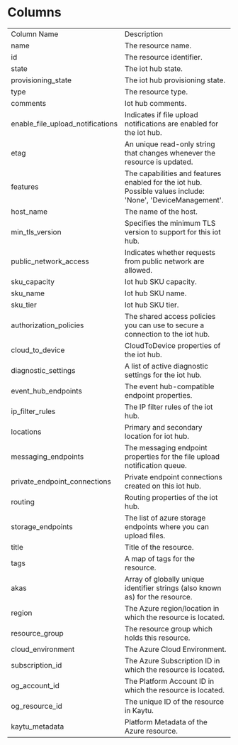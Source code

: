 # Columns  

<table>
	<tr><td>Column Name</td><td>Description</td></tr>
	<tr><td>name</td><td>The resource name.</td></tr>
	<tr><td>id</td><td>The resource identifier.</td></tr>
	<tr><td>state</td><td>The iot hub state.</td></tr>
	<tr><td>provisioning_state</td><td>The iot hub provisioning state.</td></tr>
	<tr><td>type</td><td>The resource type.</td></tr>
	<tr><td>comments</td><td>Iot hub comments.</td></tr>
	<tr><td>enable_file_upload_notifications</td><td>Indicates if file upload notifications are enabled for the iot hub.</td></tr>
	<tr><td>etag</td><td>An unique read-only string that changes whenever the resource is updated.</td></tr>
	<tr><td>features</td><td>The capabilities and features enabled for the iot hub. Possible values include: &#39;None&#39;, &#39;DeviceManagement&#39;.</td></tr>
	<tr><td>host_name</td><td>The name of the host.</td></tr>
	<tr><td>min_tls_version</td><td>Specifies the minimum TLS version to support for this iot hub.</td></tr>
	<tr><td>public_network_access</td><td>Indicates whether requests from public network are allowed.</td></tr>
	<tr><td>sku_capacity</td><td>Iot hub SKU capacity.</td></tr>
	<tr><td>sku_name</td><td>Iot hub SKU name.</td></tr>
	<tr><td>sku_tier</td><td>Iot hub SKU tier.</td></tr>
	<tr><td>authorization_policies</td><td>The shared access policies you can use to secure a connection to the iot hub.</td></tr>
	<tr><td>cloud_to_device</td><td>CloudToDevice properties of the iot hub.</td></tr>
	<tr><td>diagnostic_settings</td><td>A list of active diagnostic settings for the iot hub.</td></tr>
	<tr><td>event_hub_endpoints</td><td>The event hub-compatible endpoint properties.</td></tr>
	<tr><td>ip_filter_rules</td><td>The IP filter rules of the iot hub.</td></tr>
	<tr><td>locations</td><td>Primary and secondary location for iot hub.</td></tr>
	<tr><td>messaging_endpoints</td><td>The messaging endpoint properties for the file upload notification queue.</td></tr>
	<tr><td>private_endpoint_connections</td><td>Private endpoint connections created on this iot hub.</td></tr>
	<tr><td>routing</td><td>Routing properties of the iot hub.</td></tr>
	<tr><td>storage_endpoints</td><td>The list of azure storage endpoints where you can upload files.</td></tr>
	<tr><td>title</td><td>Title of the resource.</td></tr>
	<tr><td>tags</td><td>A map of tags for the resource.</td></tr>
	<tr><td>akas</td><td>Array of globally unique identifier strings (also known as) for the resource.</td></tr>
	<tr><td>region</td><td>The Azure region/location in which the resource is located.</td></tr>
	<tr><td>resource_group</td><td>The resource group which holds this resource.</td></tr>
	<tr><td>cloud_environment</td><td>The Azure Cloud Environment.</td></tr>
	<tr><td>subscription_id</td><td>The Azure Subscription ID in which the resource is located.</td></tr>
	<tr><td>og_account_id</td><td>The Platform Account ID in which the resource is located.</td></tr>
	<tr><td>og_resource_id</td><td>The unique ID of the resource in Kaytu.</td></tr>
	<tr><td>kaytu_metadata</td><td>Platform Metadata of the Azure resource.</td></tr>
</table>